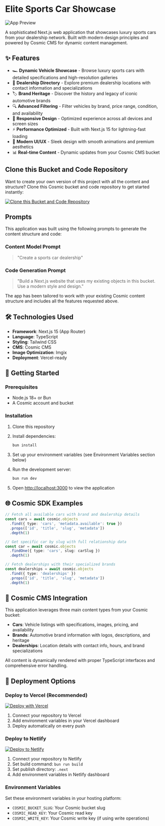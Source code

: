 # Elite Sports Car Showcase

![App Preview](https://imgix.cosmicjs.com/8b55d880-a045-11ed-81f2-f50e185dd248-T7K4aEPoGGk.jpg?w=1200&h=300&fit=crop&auto=format,compress)

A sophisticated Next.js web application that showcases luxury sports cars from your dealership network. Built with modern design principles and powered by Cosmic CMS for dynamic content management.

## ✨ Features

- 🏎️ **Dynamic Vehicle Showcase** - Browse luxury sports cars with detailed specifications and high-resolution galleries
- 🏢 **Dealership Directory** - Explore premium dealership locations with contact information and specializations  
- 🏷️ **Brand Heritage** - Discover the history and legacy of iconic automotive brands
- 🔍 **Advanced Filtering** - Filter vehicles by brand, price range, condition, and availability
- 📱 **Responsive Design** - Optimized experience across all devices and screen sizes
- ⚡ **Performance Optimized** - Built with Next.js 15 for lightning-fast loading
- 🎨 **Modern UI/UX** - Sleek design with smooth animations and premium aesthetics
- 📊 **Real-time Content** - Dynamic updates from your Cosmic CMS bucket

## Clone this Bucket and Code Repository

Want to create your own version of this project with all the content and structure? Clone this Cosmic bucket and code repository to get started instantly:

[![Clone this Bucket and Code Repository](https://img.shields.io/badge/Clone%20this%20Bucket-29abe2?style=for-the-badge&logo=cosmic&logoColor=white)](https://app.cosmic-staging.com/projects/new?clone_bucket=689e5af27cb9d94e812bc49b&clone_repository=689e5e7c7cb9d94e812bc4bb)

## Prompts

This application was built using the following prompts to generate the content structure and code:

### Content Model Prompt

> "Create a sports car dealership"

### Code Generation Prompt  

> "Build a Next.js website that uses my existing objects in this bucket. Use a modern style and design."

The app has been tailored to work with your existing Cosmic content structure and includes all the features requested above.

## 🛠️ Technologies Used

- **Framework**: Next.js 15 (App Router)
- **Language**: TypeScript
- **Styling**: Tailwind CSS
- **CMS**: Cosmic CMS
- **Image Optimization**: Imgix
- **Deployment**: Vercel-ready

## 🚀 Getting Started

### Prerequisites

- Node.js 18+ or Bun
- A Cosmic account and bucket

### Installation

1. Clone this repository
2. Install dependencies:
   ```bash
   bun install
   ```

3. Set up your environment variables (see Environment Variables section below)

4. Run the development server:
   ```bash
   bun run dev
   ```

5. Open [http://localhost:3000](http://localhost:3000) to view the application

## 🌐 Cosmic SDK Examples

```typescript
// Fetch all available cars with brand and dealership details
const cars = await cosmic.objects
  .find({ type: 'cars', 'metadata.available': true })
  .props(['id', 'title', 'slug', 'metadata'])
  .depth(1)

// Get specific car by slug with full relationship data  
const car = await cosmic.objects
  .findOne({ type: 'cars', slug: carSlug })
  .depth(1)

// Fetch dealerships with their specialized brands
const dealerships = await cosmic.objects
  .find({ type: 'dealerships' })
  .props(['id', 'title', 'slug', 'metadata'])  
  .depth(1)
```

## 🎨 Cosmic CMS Integration

This application leverages three main content types from your Cosmic bucket:

- **Cars**: Vehicle listings with specifications, images, pricing, and availability
- **Brands**: Automotive brand information with logos, descriptions, and heritage
- **Dealerships**: Location details with contact info, hours, and brand specializations

All content is dynamically rendered with proper TypeScript interfaces and comprehensive error handling.

## 🚀 Deployment Options

### Deploy to Vercel (Recommended)

[![Deploy with Vercel](https://vercel.com/button)](https://vercel.com/import/git)

1. Connect your repository to Vercel
2. Add environment variables in your Vercel dashboard
3. Deploy automatically on every push

### Deploy to Netlify

[![Deploy to Netlify](https://www.netlify.com/img/deploy/button.svg)](https://app.netlify.com/start)

1. Connect your repository to Netlify  
2. Set build command: `bun run build`
3. Set publish directory: `.next`
4. Add environment variables in Netlify dashboard

### Environment Variables

Set these environment variables in your hosting platform:

- `COSMIC_BUCKET_SLUG`: Your Cosmic bucket slug
- `COSMIC_READ_KEY`: Your Cosmic read key  
- `COSMIC_WRITE_KEY`: Your Cosmic write key (if using write operations)

<!-- README_END -->
